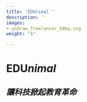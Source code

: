 ```yaml
---
title: 'EDUnimal '
description: ''
images:
- undraw_freelancer_b0my.svg
weight: "1"

---
```

# **EDU**_nimal_

## **_讓科技掀起教育革命_**